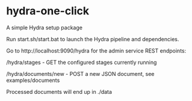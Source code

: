 hydra-one-click
===============

A simple Hydra setup package

Run start.sh/start.bat to launch the Hydra pipeline and dependencies.

Go to http://localhost:9090/hydra for the admin service REST endpoints:

/hydra/stages  -  GET the configured stages currently running

/hydra/documents/new  -  POST a new JSON document, see examples/documents


Processed documents will end up in ./data